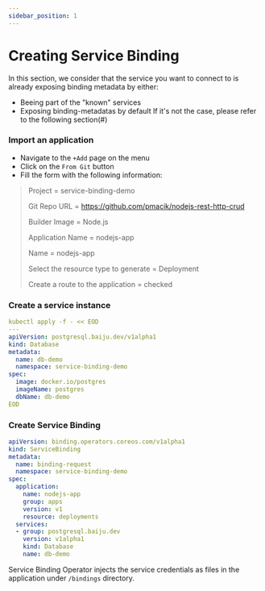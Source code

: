 ```yaml
---
sidebar_position: 1
---
```


# Creating Service Binding

In this section, we consider that the service you want to connect to is already exposing binding metadata by either:
- Beeing part of the "known" services
- Exposing binding-metadatas by default
If it's not the case, please refer to the following section(#)


### Import an application

- Navigate to the `+Add` page on the menu
- Click on the `From Git` button
- Fill the form with the following information:
>Project = service-binding-demo
>
>Git Repo URL = https://github.com/pmacik/nodejs-rest-http-crud
>
> Builder Image = Node.js
>
> Application Name = nodejs-app
>
> Name = nodejs-app
>
>Select the resource type to generate = Deployment
>
>Create a route to the application = checked

### Create a service instance
```yaml
kubectl apply -f - << EOD
---
apiVersion: postgresql.baiju.dev/v1alpha1
kind: Database
metadata:
  name: db-demo
  namespace: service-binding-demo
spec:
  image: docker.io/postgres
  imageName: postgres
  dbName: db-demo
EOD
```

### Create Service Binding

```yaml
apiVersion: binding.operators.coreos.com/v1alpha1
kind: ServiceBinding
metadata:
  name: binding-request 
  namespace: service-binding-demo
spec:
  application:
    name: nodejs-app
    group: apps
    version: v1
    resource: deployments
  services:
  - group: postgresql.baiju.dev
    version: v1alpha1
    kind: Database
    name: db-demo
```

Service Binding Operator injects the service credentials as files in the application under `/bindings` directory.